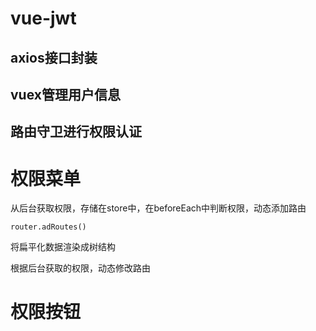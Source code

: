 # vue-jwt

## axios接口封装

## vuex管理用户信息

## 路由守卫进行权限认证

# 权限菜单

从后台获取权限，存储在store中，在beforeEach中判断权限，动态添加路由 

`router.adRoutes()`

将扁平化数据渲染成树结构

根据后台获取的权限，动态修改路由

# 权限按钮

